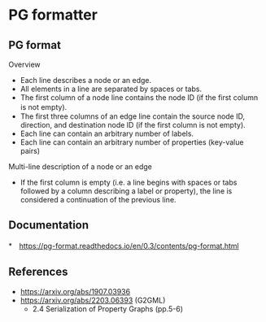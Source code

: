 # PG formatter

## PG format

Overview
* Each line describes a node or an edge.
* All elements in a line are separated by spaces or tabs.
* The first column of a node line contains the node ID (if the first column is not empty).　
* The first three columns of an edge line contain the source node ID, direction, and destination node ID (if the first column is not empty).
* Each line can contain an arbitrary number of labels.
* Each line can contain an arbitrary number of properties (key-value pairs)

Multi-line description of a node or an edge

* If the first column is empty (i.e. a line begins with spaces or tabs followed by a column describing a label or property), the line is considered a continuation of the previous line.

## Documentation

*　https://pg-format.readthedocs.io/en/0.3/contents/pg-format.html

## References

* https://arxiv.org/abs/1907.03936
* https://arxiv.org/abs/2203.06393 (G2GML)
  * 2.4 Serialization of Property Graphs (pp.5-6)
